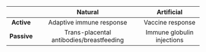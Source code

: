 |  | Natural | Artificial |
|:-:|:-:|:-:|
|  **Active** | Adaptive immune response | Vaccine response |
|  **Passive** | Trans-placental antibodies/breastfeeding | Immune globulin injections |
